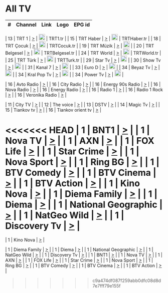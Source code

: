 <h1>All TV</h1>

| #   | Channel        | Link  | Logo | EPG id |
|:---:|:--------------:|:-----:|:----:|:------:|

| 13  | TRT 1            | [>](https://tv-trt1.medya.trt.com.tr/master.m3u8) | <img height="20" src="https://i.imgur.com/j786OLG.png"/> | TRT1.tr |
| 15  | TRT Haber        | [>](https://tv-trthaber.medya.trt.com.tr/master.m3u8) | <img height="20" src="https://i.imgur.com/OVfo8Ab.png"/> | TRTHaber.tr |
| 18  | TRT Çocuk        | [>](https://tv-trtcocuk.medya.trt.com.tr/master.m3u8) | <img height="20" src="https://i.imgur.com/QLFmD6d.png"/> | TRTCocuk.tr |
| 19  | TRT Müzik        | [>](https://tv-trtmuzik.medya.trt.com.tr/master.m3u8) | <img height="20" src="https://i.imgur.com/fIVFCEd.png"/> |
| 20  | TRT Belgesel     | [>](https://tv-trtbelgesel.medya.trt.com.tr/master.m3u8) | <img height="20" src="https://i.imgur.com/MGO87pe.png"/> | TRTBelgesel.tr |
| 24  | TRT World        | [>](https://tv-trtworld.medya.trt.com.tr/master.m3u8) | <img height="20" src="https://i.imgur.com/JEA2xpv.png"/> | TRTWorld.tr |
| 25  | TRT Türk         | [>](https://tv-trtturk.medya.trt.com.tr/master.m3u8) | <img height="20" src="https://i.imgur.com/OSTOQNw.png"/> | TRTTurk.tr |
| 29  | Star Tv   | [>](https://dogus-live.daioncdn.net/startv/startv_360p.m3u8) | <img height="20" src="https://i.imgur.com/IebUZx1.png"/> |
| 30  | Show Tv     | [>](https://ciner-live.daioncdn.net/showtv/showtv.m3u8) | <img height="20" src="https://i.imgur.com/IebUZx1.png"/> |
| 31  | Kanal 7     | [>](https://kanal7-live.daioncdn.net/kanal7/kanal7.m3u8) | <img height="20" src="https://i.imgur.com/IebUZx1.png"/> |
| 33  | Euro D    | [>](https://www.youtube.com/user/KanalD/live) | <img height="20" src="https://i.imgur.com/IebUZx1.png"/> |
| 34  | Beyaz Tv     | [>](https://beyaztv-live.daioncdn.net/beyaztv/beyaztv.m3u8) | <img height="20" src="https://i.imgur.com/IebUZx1.png"/> |
| 34  | Kral Pop Tv     | [>](https://www.youtube.com/watch?v=GuFTuKoXepw) | <img height="20" src="https://i.imgur.com/IebUZx1.png"/> |
| 34  | Power Tv     | [>](https://livetv.powerapp.com.tr/powerTV/powerhd.smil/chunklist.m3u8) | <img height="20" src="https://i.imgur.com/IebUZx1.png"/> |

| 16  | Avto Radio | [>](http://stream.metacast.eu/avtoradio.mp3.m3u) |
| 16  | City Radio | [>](http://stream.metacast.eu/city.aac.m3u) |
| 16  | Energy 90s Radio | [>](http://stream.metacast.eu/energy-90s.m3u) |
| 16  | Nova Radio | [>](http://stream.metacast.eu/nova.aac.m3u) |
| 16  | Energy Radio | [>](http://stream.metacast.eu/nrj.aac.m3u) |
| 16  | Radio 1 | [>](http://stream.metacast.eu/radio1.aac.m3u) |
| 16  | Radio 1 Rock | [>](http://stream.metacast.eu/radio1rock.aac.m3u) |
| 16  | Veronika Radio | [>](http://stream.metacast.eu/veronika.aac.m3u) |

| 11  | City TV | [>](https://tv.city.bg/play/tshls/citytv/index.m3u8) |
| 12  | The voice | [>](https://bss1.neterra.tv/thevoice/thevoice.m3u8) |
| 13  | DSTV | [>](http://46.249.95.140:8081/hls/data.m3u8) |
| 14  | Magic Tv | [>](https://bss1.neterra.tv/magictv/magictv.m3u8) |
| 15  | Tiankov tv | [>](https://streamer103.neterra.tv/tiankov-folk/live.m3u8) |
| 16  | Tiankov orient tv | [>](https://streamer103.neterra.tv/tiankov-orient/live.m3u8) |

<<<<<<< HEAD
| 1 | BNT1 | [>](https://ymkaya.xyz:40839/tv/bnt1/playlist.m3u8?wmsAuthSign=c2VydmVyX3RpbWU9NC8yLzIwMjUgNjo0NTo0NyBQTSZoYXNoX3ZhbHVlPWRJUW9sL0hKam12eHJiS2N2WG9ONEE9PSZ2YWxpZG1pbnV0ZXM9NjA=) |
| 1 | Nova TV | [>](https://ymkaya.xyz:40839/tv/novatv/playlist.m3u8?wmsAuthSign=c2VydmVyX3RpbWU9NC8yLzIwMjUgNjo0NTo1NyBQTSZoYXNoX3ZhbHVlPW8vL0wxeFZuUGFBTk9FYnV1YUY2VkE9PSZ2YWxpZG1pbnV0ZXM9NjA=) |
| 1 | AXN | [>](https://ymkaya.xyz:40839/tv/axn/playlist.m3u8?wmsAuthSign=c2VydmVyX3RpbWU9NC8yLzIwMjUgNjo0NjowNyBQTSZoYXNoX3ZhbHVlPW5icmIrRk84SENRaXZwZHMvUkVIa1E9PSZ2YWxpZG1pbnV0ZXM9NjA=) |
| 1 | FOX Life | [>](https://ymkaya.xyz:40839/tv/foxlife/playlist.m3u8?wmsAuthSign=c2VydmVyX3RpbWU9NC8yLzIwMjUgNjo0NjoxNyBQTSZoYXNoX3ZhbHVlPXdaSytjTnlwVmZXRWVldEtsVExIOUE9PSZ2YWxpZG1pbnV0ZXM9NjA=) |
| 1 | Star Crime | [>](https://ymkaya.xyz:40839/tv/foxcrime/playlist.m3u8?wmsAuthSign=c2VydmVyX3RpbWU9NC8yLzIwMjUgNjo0Njo0MyBQTSZoYXNoX3ZhbHVlPXhzL3p2SS9MazBQKzg1WnZqWFEvTkE9PSZ2YWxpZG1pbnV0ZXM9NjA=) |
| 1 | Nova Sport | [>](https://ymkaya.xyz:40839/tv/novasport/playlist.m3u8?wmsAuthSign=c2VydmVyX3RpbWU9NC8yLzIwMjUgNjo0Njo1MyBQTSZoYXNoX3ZhbHVlPWNseTBoZ2dsL1RHMS9BbTBZVUM3eGc9PSZ2YWxpZG1pbnV0ZXM9NjA=) |
| 1 | Ring BG | [>](https://ymkaya.xyz:40839/tv/ringbg/playlist.m3u8?wmsAuthSign=c2VydmVyX3RpbWU9NC8yLzIwMjUgNjo0NzowMiBQTSZoYXNoX3ZhbHVlPUZUZEdNalBFNkVGWEcvMkF3SVZ2NkE9PSZ2YWxpZG1pbnV0ZXM9NjA=) |
| 1 | BTV Comedy | [>](https://ymkaya.xyz:40839/tv/btvcomedy/playlist.m3u8?wmsAuthSign=c2VydmVyX3RpbWU9NC8yLzIwMjUgNjo0NzoxMiBQTSZoYXNoX3ZhbHVlPVFOUzBYNXJoRnBGT2lFRDl2eDRqTlE9PSZ2YWxpZG1pbnV0ZXM9NjA=) |
| 1 | BTV Cinema | [>](https://ymkaya.xyz:40839/tv/btvcinema/playlist.m3u8?wmsAuthSign=c2VydmVyX3RpbWU9NC8yLzIwMjUgNjo0NzoyMSBQTSZoYXNoX3ZhbHVlPWpaSkc3aTFFeDhqcE5HbWpRVFNiK3c9PSZ2YWxpZG1pbnV0ZXM9NjA=) |
| 1 | BTV Action | [>](https://ymkaya.xyz:40839/tv/btvaction/playlist.m3u8?wmsAuthSign=c2VydmVyX3RpbWU9NC8yLzIwMjUgNjo0NzozMSBQTSZoYXNoX3ZhbHVlPTNZYjhTK2dhaGQzNzlaMW1KMTR5cWc9PSZ2YWxpZG1pbnV0ZXM9NjA=) |
| 1 | Kino Nova | [>](https://ymkaya.xyz:40839/tv/kinonova/playlist.m3u8?wmsAuthSign=c2VydmVyX3RpbWU9NC8yLzIwMjUgNjo0Nzo0MCBQTSZoYXNoX3ZhbHVlPWhGa1liQ3NEUkJZd2NKRjE2SWZvOXc9PSZ2YWxpZG1pbnV0ZXM9NjA=) |
| 1 | Diema Family | [>](https://ymkaya.xyz:40839/tv/diemafamily/playlist.m3u8?wmsAuthSign=c2VydmVyX3RpbWU9NC8yLzIwMjUgNjo0Nzo1MCBQTSZoYXNoX3ZhbHVlPTc4OGdIY0VZK1Y4bG5aSUxjcjYvSUE9PSZ2YWxpZG1pbnV0ZXM9NjA=) |
| 1 | Diema | [>](https://ymkaya.xyz:40839/tv/diema/playlist.m3u8?wmsAuthSign=c2VydmVyX3RpbWU9NC8yLzIwMjUgNjo0ODowMCBQTSZoYXNoX3ZhbHVlPWJUaUNIVXAwSndsYlhpSzl1emYvSnc9PSZ2YWxpZG1pbnV0ZXM9NjA=) |
| 1 | National Geographic | [>](https://ymkaya.xyz:40839/tv/natgeo/playlist.m3u8?wmsAuthSign=c2VydmVyX3RpbWU9NC8yLzIwMjUgNjo0ODowOSBQTSZoYXNoX3ZhbHVlPStWc0pONHNFSXRHbUYzd2l2aGZueUE9PSZ2YWxpZG1pbnV0ZXM9NjA=) |
| 1 | NatGeo Wild | [>](https://ymkaya.xyz:40839/tv/natgeowild/playlist.m3u8?wmsAuthSign=c2VydmVyX3RpbWU9NC8yLzIwMjUgNjo0ODoxOSBQTSZoYXNoX3ZhbHVlPWJoaFBuZzZDVzJTTUVVOFhHNDNhM1E9PSZ2YWxpZG1pbnV0ZXM9NjA=) |
| 1 | Discovery Tv | [>](https://ymkaya.xyz:40839/tv/discovery/playlist.m3u8?wmsAuthSign=c2VydmVyX3RpbWU9NC8yLzIwMjUgNjo0ODoyOSBQTSZoYXNoX3ZhbHVlPWRXQXNCYnQ0cEJCelN2N3F5Unc1Rmc9PSZ2YWxpZG1pbnV0ZXM9NjA=) |
=======


| 1 | Kino Nova | [>](https://ymkaya.xyz:11336/tv/kinonova/playlist.m3u8?wmsAuthSign=c2VydmVyX3RpbWU9MS8yLzIwMjUgNDo0MDoyMCBBTSZoYXNoX3ZhbHVlPWlFS1FrWEtMMVRFM3l5YklUWUJQUHc9PSZ2YWxpZG1pbnV0ZXM9NjA=) |

| 1 | Diema Family | [>](https://ymkaya.xyz:11336/tv/diemafamily/playlist.m3u8?wmsAuthSign=c2VydmVyX3RpbWU9MS8yLzIwMjUgNDo0MDozMCBBTSZoYXNoX3ZhbHVlPUVUaTVKTldvZTF5WVVCM0YwL21kaXc9PSZ2YWxpZG1pbnV0ZXM9NjA=) |
| 1 | Diema | [>](https://ymkaya.xyz:11336/tv/diema/playlist.m3u8?wmsAuthSign=c2VydmVyX3RpbWU9MS8yLzIwMjUgNDo0MDo0MCBBTSZoYXNoX3ZhbHVlPVlYMWVJT2NuUjNpUTBsaytEUFFOS2c9PSZ2YWxpZG1pbnV0ZXM9NjA=) |
| 1 | National Geographic | [>](https://ymkaya.xyz:11336/tv/natgeo/playlist.m3u8?wmsAuthSign=c2VydmVyX3RpbWU9MS8yLzIwMjUgNDo0MTo0MSBBTSZoYXNoX3ZhbHVlPTJQTlVmcG5nYWx0M013eUhGRGxnd0E9PSZ2YWxpZG1pbnV0ZXM9NjA=) |
| 1 | NatGeo Wild | [>](https://ymkaya.xyz:11336/tv/natgeowild/playlist.m3u8?wmsAuthSign=c2VydmVyX3RpbWU9MS8yLzIwMjUgNDo0MTo1MSBBTSZoYXNoX3ZhbHVlPVl1OXZaTTliN0hGWEN3eDBYd1duNkE9PSZ2YWxpZG1pbnV0ZXM9NjA=) |
| 1 | Discovery Tv | [>](https://ymkaya.xyz:11336/tv/discovery/playlist.m3u8?wmsAuthSign=c2VydmVyX3RpbWU9MS8yLzIwMjUgNDo0MjowMSBBTSZoYXNoX3ZhbHVlPWtBQmdLNlY2RmQwWElzMVYzSDJyVkE9PSZ2YWxpZG1pbnV0ZXM9NjA=) |
| 1 | BNT1 | [>](https://ymkaya.xyz:11336/tv/bnt1/playlist.m3u8?wmsAuthSign=c2VydmVyX3RpbWU9MS8yLzIwMjUgNDozODozOCBBTSZoYXNoX3ZhbHVlPVVrMVlRQXpJWlhYeUh6ZFVpSC9NMUE9PSZ2YWxpZG1pbnV0ZXM9NjA=) |
| 1 | Nova TV | [>](https://ymkaya.xyz:11336/tv/novatv/playlist.m3u8?wmsAuthSign=c2VydmVyX3RpbWU9MS8yLzIwMjUgNDozODo0OCBBTSZoYXNoX3ZhbHVlPUVxQjh1a0ZzYkVGZU8zZDFGTzdreVE9PSZ2YWxpZG1pbnV0ZXM9NjA=) |
| 1 | AXN | [>](https://ymkaya.xyz:11336/tv/axn/playlist.m3u8?wmsAuthSign=c2VydmVyX3RpbWU9MS8yLzIwMjUgNDozODo1OCBBTSZoYXNoX3ZhbHVlPUpkWStGY1hkNXhaOVpPZ0thQ0FZL3c9PSZ2YWxpZG1pbnV0ZXM9NjA=) |
| 1 | FOX Life | [>](https://ymkaya.xyz:11336/tv/foxlife/playlist.m3u8?wmsAuthSign=c2VydmVyX3RpbWU9MS8yLzIwMjUgNDozOToxMCBBTSZoYXNoX3ZhbHVlPWt1ZDc1T3AzYlZDTjJnSy9TU0xJZlE9PSZ2YWxpZG1pbnV0ZXM9NjA=) |
| 1 | Star Crime | [>](https://ymkaya.xyz:11336/tv/foxcrime/playlist.m3u8?wmsAuthSign=c2VydmVyX3RpbWU9MS8yLzIwMjUgNDozOToyMCBBTSZoYXNoX3ZhbHVlPXIwVU45Nm9FR1l2enNkTG9TanBxbmc9PSZ2YWxpZG1pbnV0ZXM9NjA=) |
| 1 | Nova Sport | [>](https://ymkaya.xyz:11336/tv/novasport/playlist.m3u8?wmsAuthSign=c2VydmVyX3RpbWU9MS8yLzIwMjUgNDozOTozMCBBTSZoYXNoX3ZhbHVlPXlSZ0UxazVaM0xhSmc0NmR4T0c1T2c9PSZ2YWxpZG1pbnV0ZXM9NjA=) |
| 1 | Ring BG | [>](https://ymkaya.xyz:11336/tv/ringbg/playlist.m3u8?wmsAuthSign=c2VydmVyX3RpbWU9MS8yLzIwMjUgNDozOTo0MCBBTSZoYXNoX3ZhbHVlPTR4aUlFNHVUYWN4enY1WkVuOFZma2c9PSZ2YWxpZG1pbnV0ZXM9NjA=) |
| 1 | BTV Comedy | [>](https://ymkaya.xyz:11336/tv/btvcomedy/playlist.m3u8?wmsAuthSign=c2VydmVyX3RpbWU9MS8yLzIwMjUgNDozOTo1MCBBTSZoYXNoX3ZhbHVlPUtrMTJ2RHNTTUU1RFp1ZkVOdXFSK3c9PSZ2YWxpZG1pbnV0ZXM9NjA=) |
| 1 | BTV Cinema | [>](https://ymkaya.xyz:11336/tv/btvcinema/playlist.m3u8?wmsAuthSign=c2VydmVyX3RpbWU9MS8yLzIwMjUgNDozOTo1OSBBTSZoYXNoX3ZhbHVlPTZWcU9FZW56cG1NM1lrYy8xNE5NeHc9PSZ2YWxpZG1pbnV0ZXM9NjA=) |
| 1 | BTV Action | [>](https://ymkaya.xyz:11336/tv/btvaction/playlist.m3u8?wmsAuthSign=c2VydmVyX3RpbWU9MS8yLzIwMjUgNDo0MDoxMCBBTSZoYXNoX3ZhbHVlPUlDd0ErRkZVWThyMVZwR3c2REdGZ3c9PSZ2YWxpZG1pbnV0ZXM9NjA=) |
>>>>>>> c9a474df087f259abb0dfc08d8d7e7fff79e155f

